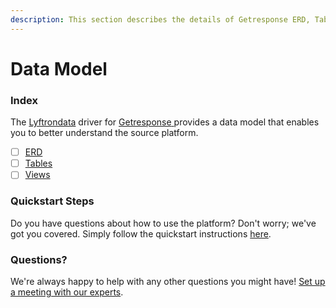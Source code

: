 ```yaml
---
description: This section describes the details of Getresponse ERD, Tables, and Views.
---
```


# Data Model

### Index

The  [Lyftrondata](https://www.lyftrondata.com/) driver for [Getresponse](https://www.lyftrondata.com/integration/getresponse/)[ ](https://www.lyftrondata.com/integration/getresponse/)provides a data model that enables you to better understand the source platform.

* [ ] [ERD](../../../marketing-analytics/getresponse/data-model/erd.md)
* [ ] [Tables](../../../marketing-analytics/getresponse/data-model/tables.md)
* [ ] [Views](../../../marketing-analytics/getresponse/data-model/views.md)

### Quickstart Steps

Do you have questions about how to use the platform? Don't worry; we've got you covered. Simply follow the quickstart instructions [here](../../../../quickstart-steps.md).

### Questions? <a href="#questions" id="questions"></a>

We're always happy to help with any other questions you might have! [Set up a meeting with our experts](https://www.lyftrondata.com/book-a-meeting/).

